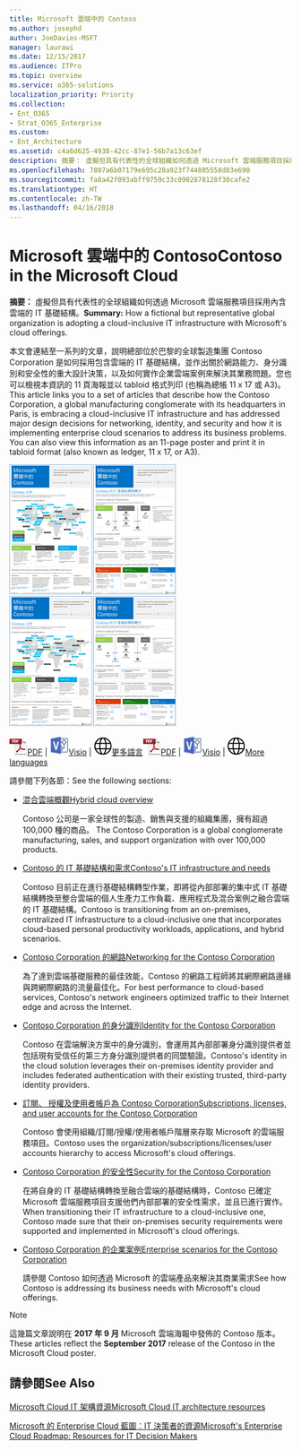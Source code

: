 ```yaml
---
title: Microsoft 雲端中的 Contoso
ms.author: josephd
author: JoeDavies-MSFT
manager: laurawi
ms.date: 12/15/2017
ms.audience: ITPro
ms.topic: overview
ms.service: o365-solutions
localization_priority: Priority
ms.collection:
- Ent_O365
- Strat_O365_Enterprise
ms.custom:
- Ent_Architecture
ms.assetid: c4a6d625-4938-42cc-87e1-56b7a13c63ef
description: 摘要： 虛擬但具有代表性的全球組織如何透過 Microsoft 雲端服務項目採用內含雲端的 IT 基礎結構。
ms.openlocfilehash: 7807a6b07179e695c28a923f744805558d83e690
ms.sourcegitcommit: fa8a42f093abff9759c33c0902878128f30cafe2
ms.translationtype: HT
ms.contentlocale: zh-TW
ms.lasthandoff: 04/16/2018
---
```

# <a name="contoso-in-the-microsoft-cloud"></a><span data-ttu-id="26e37-103">Microsoft 雲端中的 Contoso</span><span class="sxs-lookup"><span data-stu-id="26e37-103">Contoso in the Microsoft Cloud</span></span>

 <span data-ttu-id="26e37-104">**摘要：** 虛擬但具有代表性的全球組織如何透過 Microsoft 雲端服務項目採用內含雲端的 IT 基礎結構。</span><span class="sxs-lookup"><span data-stu-id="26e37-104">**Summary:** How a fictional but representative global organization is adopting a cloud-inclusive IT infrastructure with Microsoft's cloud offerings.</span></span>
  
<span data-ttu-id="26e37-p101">本文會連結至一系列的文章，說明總部位於巴黎的全球製造集團 Contoso Corporation 是如何採用包含雲端的 IT 基礎結構，並作出關於網路能力、身分識別和安全性的重大設計決策，以及如何實作企業雲端案例來解決其業務問題。您也可以檢視本資訊的 11 頁海報並以 tabloid 格式列印 (也稱為總帳 11 x 17 或 A3)。</span><span class="sxs-lookup"><span data-stu-id="26e37-p101">This article links you to a set of articles that describe how the Contoso Corporation, a global manufacturing conglomerate with its headquarters in Paris, is embracing a cloud-inclusive IT infrastructure and has addressed major design decisions for networking, identity, and security and how it is implementing enterprise cloud scenarios to address its business problems. You can also view this information as an 11-page poster and print it in tabloid format (also known as ledger, 11 x 17, or A3).</span></span>
  
<span data-ttu-id="26e37-107">[![Microsoft 雲端海報中 Contoso 的縮圖影像。](images/Contoso_Poster/Thumbnail.png)](https://www.microsoft.com/download/details.aspx?id=54427)</span><span class="sxs-lookup"><span data-stu-id="26e37-107">[![Thumb image of the Contoso in the Microsoft Cloud poster.](images/Contoso_Poster/Thumbnail.png)](https://www.microsoft.com/download/details.aspx?id=54427)</span></span>
  
<span data-ttu-id="26e37-108">![PDF 檔案](images/Common_Images/PDFIcon.png)[PDF](https://go.microsoft.com/fwlink/p/?linkid=842085)  | ![Visio 檔案](images/Common_Images/VisioIcon.png)[Visio](https://go.microsoft.com/fwlink/p/?linkid=842086)  | ![參閱其他語言版本的頁面](images/Common_Images/GlobeIcon.png)[更多語言](https://www.microsoft.com/download/details.aspx?id=54427)</span><span class="sxs-lookup"><span data-stu-id="26e37-108">![PDF file](images/Common_Images/PDFIcon.png)[PDF](https://go.microsoft.com/fwlink/p/?linkid=842085)  | ![Visio file](images/Common_Images/VisioIcon.png)[Visio](https://go.microsoft.com/fwlink/p/?linkid=842086)  | ![See a page with versions in additional languages](images/Common_Images/GlobeIcon.png)[More languages](https://www.microsoft.com/download/details.aspx?id=54427)</span></span>
  
<span data-ttu-id="26e37-109">請參閱下列各節：</span><span class="sxs-lookup"><span data-stu-id="26e37-109">See the following sections:</span></span>
  
- [<span data-ttu-id="26e37-110">混合雲端概觀</span><span class="sxs-lookup"><span data-stu-id="26e37-110">Hybrid cloud overview</span></span>](hybrid-cloud-overview.md)
    
    <span data-ttu-id="26e37-111">Contoso 公司是一家全球性的製造、銷售與支援的組織集團，擁有超過 100,000 種的商品。 </span><span class="sxs-lookup"><span data-stu-id="26e37-111">The Contoso Corporation is a global conglomerate manufacturing, sales, and support organization with over 100,000 products.</span></span>
    
- [<span data-ttu-id="26e37-112">Contoso 的 IT 基礎結構和需求</span><span class="sxs-lookup"><span data-stu-id="26e37-112">Contoso's IT infrastructure and needs</span></span>](contoso-it-infrastructure-and-needs.md)
    
    <span data-ttu-id="26e37-113">Contoso 目前正在進行基礎結構轉型作業，即將從內部部署的集中式 IT 基礎結構轉換至整合雲端的個人生產力工作負載、應用程式及混合案例之融合雲端的 IT 基礎結構。</span><span class="sxs-lookup"><span data-stu-id="26e37-113">Contoso is transitioning from an on-premises, centralized IT infrastructure to a cloud-inclusive one that incorporates cloud-based personal productivity workloads, applications, and hybrid scenarios.</span></span>
    
- [<span data-ttu-id="26e37-114">Contoso Corporation 的網路</span><span class="sxs-lookup"><span data-stu-id="26e37-114">Networking for the Contoso Corporation</span></span>](networking-for-the-contoso-corporation.md)
    
    <span data-ttu-id="26e37-115">為了達到雲端基礎服務的最佳效能，Contoso 的網路工程師將其網際網路邊緣與跨網際網路的流量最佳化。</span><span class="sxs-lookup"><span data-stu-id="26e37-115">For best performance to cloud-based services, Contoso's network engineers optimized traffic to their Internet edge and across the Internet.</span></span>
    
- [<span data-ttu-id="26e37-116">Contoso Corporation 的身分識別</span><span class="sxs-lookup"><span data-stu-id="26e37-116">Identity for the Contoso Corporation</span></span>](identity-for-the-contoso-corporation.md)
    
    <span data-ttu-id="26e37-117">Contoso 在雲端解決方案中的身分識別，會運用其內部部署身分識別提供者並包括現有受信任的第三方身分識別提供者的同盟驗證。</span><span class="sxs-lookup"><span data-stu-id="26e37-117">Contoso's identity in the cloud solution leverages their on-premises identity provider and includes federated authentication with their existing trusted, third-party identity providers.</span></span>
    
- [<span data-ttu-id="26e37-118">訂閱、 授權及使用者帳戶為 Contoso Corporation</span><span class="sxs-lookup"><span data-stu-id="26e37-118">Subscriptions, licenses, and user accounts for the Contoso Corporation</span></span>](subscriptions-licenses-and-user-accounts-for-the-contoso-corporation.md)
    
    <span data-ttu-id="26e37-119">Contoso 會使用組織/訂閱/授權/使用者帳戶階層來存取 Microsoft 的雲端服務項目。</span><span class="sxs-lookup"><span data-stu-id="26e37-119">Contoso uses the organization/subscriptions/licenses/user accounts hierarchy to access Microsoft's cloud offerings.</span></span>
    
- [<span data-ttu-id="26e37-120">Contoso Corporation 的安全性</span><span class="sxs-lookup"><span data-stu-id="26e37-120">Security for the Contoso Corporation</span></span>](security-for-the-contoso-corporation.md)
    
    <span data-ttu-id="26e37-121">在將自身的 IT 基礎結構轉換至融合雲端的基礎結構時，Contoso 已確定 Microsoft 雲端服務項目支援他們內部部署的安全性需求，並且已進行實作。</span><span class="sxs-lookup"><span data-stu-id="26e37-121">When transitioning their IT infrastructure to a cloud-inclusive one, Contoso made sure that their on-premises security requirements were supported and implemented in Microsoft's cloud offerings.</span></span>
    
- [<span data-ttu-id="26e37-122">Contoso Corporation 的企業案例</span><span class="sxs-lookup"><span data-stu-id="26e37-122">Enterprise scenarios for the Contoso Corporation</span></span>](enterprise-scenarios-for-the-contoso-corporation.md)
    
    <span data-ttu-id="26e37-123">請參閱 Contoso 如何透過 Microsoft 的雲端產品來解決其商業需求</span><span class="sxs-lookup"><span data-stu-id="26e37-123">See how Contoso is addressing its business needs with Microsoft's cloud offerings.</span></span>
    
> [!NOTE]
> <span data-ttu-id="26e37-124">這幾篇文章說明在 **2017 年 9 月** Microsoft 雲端海報中發佈的 Contoso 版本。</span><span class="sxs-lookup"><span data-stu-id="26e37-124">These articles reflect the **September 2017** release of the Contoso in the Microsoft Cloud poster.</span></span>
  
## <a name="see-also"></a><span data-ttu-id="26e37-125">請參閱</span><span class="sxs-lookup"><span data-stu-id="26e37-125">See Also</span></span>

[<span data-ttu-id="26e37-126">Microsoft Cloud IT 架構資源</span><span class="sxs-lookup"><span data-stu-id="26e37-126">Microsoft Cloud IT architecture resources</span></span>](microsoft-cloud-it-architecture-resources.md)

[<span data-ttu-id="26e37-127">Microsoft 的 Enterprise Cloud 藍圖：IT 決策者的資源</span><span class="sxs-lookup"><span data-stu-id="26e37-127">Microsoft's Enterprise Cloud Roadmap: Resources for IT Decision Makers</span></span>](https://sway.com/FJ2xsyWtkJc2taRD)



